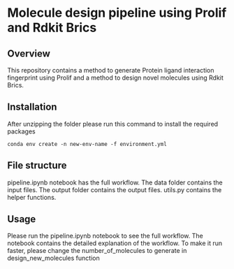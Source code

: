 # Molecule design pipeline using Prolif and Rdkit Brics

## Overview
This repository contains a method to generate Protein ligand interaction fingerprint using Prolif and a method to design novel molecules using Rdkit Brics.

## Installation
After unzipping the folder please run this command to install the required packages
```
conda env create -n new-env-name -f environment.yml
```
## File structure
pipeline.ipynb notebook has the full workflow. The data folder contains the input files. The output folder contains the output files.
utils.py contains the helper functions.

## Usage
Please run the pipeline.ipynb notebook to see the full workflow. The notebook contains the detailed explanation of the workflow.
To make it run faster, please change the number_of_molecules to generate in design_new_molecules function
